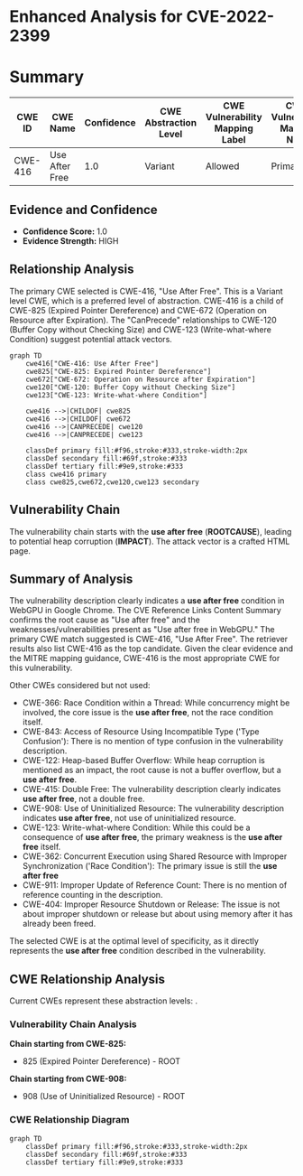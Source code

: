# Enhanced Analysis for CVE-2022-2399

# Summary
| CWE ID | CWE Name | Confidence | CWE Abstraction Level | CWE Vulnerability Mapping Label | CWE-Vulnerability Mapping Notes |
|---|---|---|---|---|---|
| CWE-416 | Use After Free | 1.0 | Variant | Allowed | Primary CWE |

## Evidence and Confidence

*   **Confidence Score:** 1.0
*   **Evidence Strength:** HIGH

## Relationship Analysis
The primary CWE selected is CWE-416, "Use After Free". This is a Variant level CWE, which is a preferred level of abstraction. CWE-416 is a child of CWE-825 (Expired Pointer Dereference) and CWE-672 (Operation on Resource after Expiration). The "CanPrecede" relationships to CWE-120 (Buffer Copy without Checking Size) and CWE-123 (Write-what-where Condition) suggest potential attack vectors.

```mermaid
graph TD
    cwe416["CWE-416: Use After Free"]
    cwe825["CWE-825: Expired Pointer Dereference"]
    cwe672["CWE-672: Operation on Resource after Expiration"]
    cwe120["CWE-120: Buffer Copy without Checking Size"]
    cwe123["CWE-123: Write-what-where Condition"]
    
    cwe416 -->|CHILDOF| cwe825
    cwe416 -->|CHILDOF| cwe672
    cwe416 -->|CANPRECEDE| cwe120
    cwe416 -->|CANPRECEDE| cwe123

    classDef primary fill:#f96,stroke:#333,stroke-width:2px
    classDef secondary fill:#69f,stroke:#333
    classDef tertiary fill:#9e9,stroke:#333
    class cwe416 primary
    class cwe825,cwe672,cwe120,cwe123 secondary
```

## Vulnerability Chain
The vulnerability chain starts with the **use after free** (**ROOTCAUSE**), leading to potential heap corruption (**IMPACT**). The attack vector is a crafted HTML page.

## Summary of Analysis
The vulnerability description clearly indicates a **use after free** condition in WebGPU in Google Chrome. The CVE Reference Links Content Summary confirms the root cause as "Use after free" and the weaknesses/vulnerabilities present as "Use after free in WebGPU." The primary CWE match suggested is CWE-416, "Use After Free". The retriever results also list CWE-416 as the top candidate. Given the clear evidence and the MITRE mapping guidance, CWE-416 is the most appropriate CWE for this vulnerability.

Other CWEs considered but not used:

*   CWE-366: Race Condition within a Thread: While concurrency might be involved, the core issue is the **use after free**, not the race condition itself.
*   CWE-843: Access of Resource Using Incompatible Type ('Type Confusion'): There is no mention of type confusion in the vulnerability description.
*   CWE-122: Heap-based Buffer Overflow: While heap corruption is mentioned as an impact, the root cause is not a buffer overflow, but a **use after free**.
*   CWE-415: Double Free: The vulnerability description clearly indicates **use after free**, not a double free.
*   CWE-908: Use of Uninitialized Resource: The vulnerability description indicates **use after free**, not use of uninitialized resource.
*   CWE-123: Write-what-where Condition: While this could be a consequence of **use after free**, the primary weakness is the **use after free** itself.
*   CWE-362: Concurrent Execution using Shared Resource with Improper Synchronization ('Race Condition'): The primary issue is still the **use after free**
*   CWE-911: Improper Update of Reference Count: There is no mention of reference counting in the description.
*   CWE-404: Improper Resource Shutdown or Release: The issue is not about improper shutdown or release but about using memory after it has already been freed.

The selected CWE is at the optimal level of specificity, as it directly represents the **use after free** condition described in the vulnerability.


## CWE Relationship Analysis

Current CWEs represent these abstraction levels: .


### Vulnerability Chain Analysis

**Chain starting from CWE-825:**
- 825 (Expired Pointer Dereference) - ROOT


**Chain starting from CWE-908:**
- 908 (Use of Uninitialized Resource) - ROOT



### CWE Relationship Diagram

```mermaid
graph TD
    classDef primary fill:#f96,stroke:#333,stroke-width:2px
    classDef secondary fill:#69f,stroke:#333
    classDef tertiary fill:#9e9,stroke:#333
```